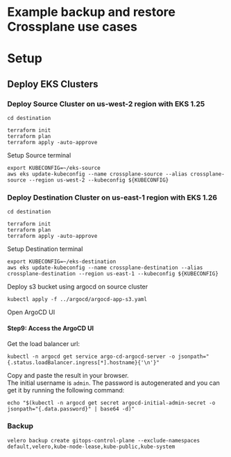 # Example backup and restore Crossplane use cases


# Setup

## Deploy EKS Clusters

### Deploy Source Cluster on us-west-2 region with EKS 1.25
```shell
cd destination
```
```shell
terraform init
terraform plan
terraform apply -auto-approve
```


Setup Source terminal
```shell
export KUBECONFIG=~/eks-source
aws eks update-kubeconfig --name crossplane-source --alias crossplane-source --region us-west-2 --kubeconfig ${KUBECONFIG}
```

### Deploy Destination Cluster on us-east-1 region with EKS 1.26
```shell
cd destination
```
```shell
terraform init
terraform plan
terraform apply -auto-approve
```

Setup Destination terminal
```shell
export KUBECONFIG=~/eks-destination
aws eks update-kubeconfig --name crossplane-destination --alias crossplane-destination --region us-east-1 --kubeconfig ${KUBECONFIG}
```


Deploy s3 bucket using argocd on source cluster
```shell
kubectl apply -f ../argocd/argocd-app-s3.yaml
```

Open ArgoCD UI
#### Step9: Access the ArgoCD UI
Get the load balancer url:
```shell
kubectl -n argocd get service argo-cd-argocd-server -o jsonpath="{.status.loadBalancer.ingress[*].hostname}{'\n'}"
```
Copy and paste the result in your browser.<br>
The initial username is `admin`. The password is autogenerated and you can get it by running the following command:
```shell
echo "$(kubectl -n argocd get secret argocd-initial-admin-secret -o jsonpath="{.data.password}" | base64 -d)"
```

### Backup
```
velero backup create gitops-control-plane --exclude-namespaces default,velero,kube-node-lease,kube-public,kube-system
```
